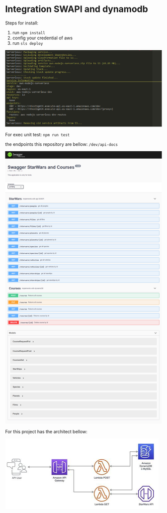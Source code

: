 # Integration SWAPI and dynamodb

Steps for install:
1. run `npm install`
2. config your credential of aws
3. run `sls deploy`

![swagger_doc](doc/deploy.png)

For exec unit test: `npm run test`

the endpoints this repository are bellow: `/dev/api-docs`

![swagger_doc](doc/swagger.png)

For this project has the architect bellow:

![graphic](doc/graphic.png)


